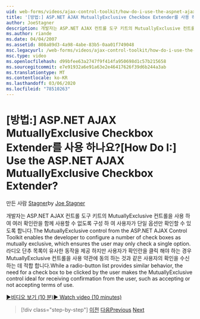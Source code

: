 ```yaml
---
uid: web-forms/videos/ajax-control-toolkit/how-do-i-use-the-aspnet-ajax-mutuallyexclusive-checkbox-extender
title: '[방법:] ASP.NET AJAX MutuallyExclusive Checkbox Extender를 사용 하나요? | Microsoft Docs'
author: JoeStagner
description: 개발자는 ASP.NET AJAX 컨트롤 도구 키트의 MutuallyExclusive 컨트롤을 사용 하 여 다 수의 확인란을 함께 사용할 수 없도록 구성할 수 있습니다.
ms.author: riande
ms.date: 04/04/2007
ms.assetid: 808a89d3-4a98-4abe-83b5-0aa01f749048
msc.legacyurl: /web-forms/videos/ajax-control-toolkit/how-do-i-use-the-aspnet-ajax-mutuallyexclusive-checkbox-extender
msc.type: video
ms.openlocfilehash: d99bfee63a2747f9f414fa950698d1c57b215658
ms.sourcegitcommit: e7e91932a6e91a63e2e46417626f39d6b244a3ab
ms.translationtype: MT
ms.contentlocale: ko-KR
ms.lasthandoff: 03/06/2020
ms.locfileid: "78510263"
---
```

# <a name="how-do-i-use-the-aspnet-ajax-mutuallyexclusive-checkbox-extender"></a><span data-ttu-id="f3dfb-104">[방법:] ASP.NET AJAX MutuallyExclusive Checkbox Extender를 사용 하나요?</span><span class="sxs-lookup"><span data-stu-id="f3dfb-104">[How Do I:] Use the ASP.NET AJAX MutuallyExclusive Checkbox Extender?</span></span>

<span data-ttu-id="f3dfb-105">만든 사람 [Stagner](https://github.com/JoeStagner)</span><span class="sxs-lookup"><span data-stu-id="f3dfb-105">by [Joe Stagner](https://github.com/JoeStagner)</span></span>

<span data-ttu-id="f3dfb-106">개발자는 ASP.NET AJAX 컨트롤 도구 키트의 MutuallyExclusive 컨트롤을 사용 하 여 여러 확인란을 함께 사용할 수 없도록 구성 하 여 사용자가 단일 옵션만 확인할 수 있도록 합니다.</span><span class="sxs-lookup"><span data-stu-id="f3dfb-106">The MutuallyExclusive control from the ASP.NET AJAX Control Toolkit enables the developer to configure a number of check boxes as mutually exclusive, which ensures the user may only check a single option.</span></span> <span data-ttu-id="f3dfb-107">라디오 단추 목록이 유사한 동작을 제공 하지만 사용자가 확인란을 클릭 해야 하는 경우 MutuallyExclusive 컨트롤을 사용 약관에 동의 하는 것과 같은 사용자의 확인을 수신 하는 데 적합 합니다.</span><span class="sxs-lookup"><span data-stu-id="f3dfb-107">While a radio-button list provides similar behavior, the need for a check box to be clicked by the user makes the MutuallyExclusive control ideal for receiving confirmation from the user, such as accepting or not accepting terms of use.</span></span>

[<span data-ttu-id="f3dfb-108">&#9654;비디오 보기 (10 분)</span><span class="sxs-lookup"><span data-stu-id="f3dfb-108">&#9654; Watch video (10 minutes)</span></span>](https://channel9.msdn.com/Blogs/ASP-NET-Site-Videos/how-do-i-use-the-aspnet-ajax-mutuallyexclusive-checkbox-extender)

> [!div class="step-by-step"]
> <span data-ttu-id="f3dfb-109">[이전](how-do-i-use-the-aspnet-ajax-maskededit-controls.md)
> [다음](how-do-i-use-the-aspnet-ajax-nobot-control.md)</span><span class="sxs-lookup"><span data-stu-id="f3dfb-109">[Previous](how-do-i-use-the-aspnet-ajax-maskededit-controls.md)
[Next](how-do-i-use-the-aspnet-ajax-nobot-control.md)</span></span>
